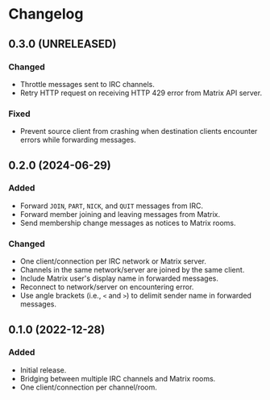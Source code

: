 Changelog
=========

0.3.0 (UNRELEASED)
------------------

### Changed

- Throttle messages sent to IRC channels.
- Retry HTTP request on receiving HTTP 429 error from Matrix API server.

### Fixed

- Prevent source client from crashing when destination clients
  encounter errors while forwarding messages.


0.2.0 (2024-06-29)
------------------

### Added

- Forward `JOIN`, `PART`, `NICK`, and `QUIT` messages from IRC.
- Forward member joining and leaving messages from Matrix.
- Send membership change messages as notices to Matrix rooms.

### Changed

- One client/connection per IRC network or Matrix server.
- Channels in the same network/server are joined by the same client.
- Include Matrix user's display name in forwarded messages.
- Reconnect to network/server on encountering error.
- Use angle brackets (i.e., `<` and `>`) to delimit sender name in
  forwarded messages.


0.1.0 (2022-12-28)
------------------

### Added

- Initial release.
- Bridging between multiple IRC channels and Matrix rooms.
- One client/connection per channel/room.
